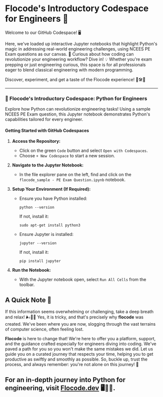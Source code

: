 # Flocode's Introductory Codespace for Engineers 🚀

Welcome to our GitHub Codespace! 🖥️ 

Here, we've loaded up interactive Jupyter notebooks that highlight Python's magic in addressing real-world engineering challenges, using NCEES PE Exam questions as our canvas. 
📐 Curious about how coding can revolutionize your engineering workflow? Dive in! 
💡 Whether you're exam prepping or just engineering curious, this space is for all professionals eager to blend classical engineering with modern programming. 

Discover, experiment, and get a taste of the Flocode experience! 🎉🛠️🐍

---
### 🚀 Flocode's Introductory Codespace: Python for Engineers

Explore how Python can revolutionize engineering tasks! Using a sample NCEES PE Exam question, this Jupyter notebook demonstrates Python's capabilities tailored for every engineer.

#### Getting Started with GitHub Codespaces

1. **Access the Repository:** 
   - Click on the green `Code` button and select `Open with Codespaces`. 
   - Choose `+ New Codespace` to start a new session.

2. **Navigate to the Jupyter Notebook:**
   - In the file explorer pane on the left, find and click on the `flocode_sample - PE Exam Question.ipynb` notebook.

3. **Setup Your Environment (If Required):**
   - Ensure you have Python installed:
     ```shell
     python --version
     ```
     If not, install it:
     ```shell
     sudo apt-get install python3
     ```

   - Ensure Jupyter is installed:
     ```shell
     jupyter --version
     ```
     If not, install it:
     ```shell
     pip install jupyter
     ```

4. **Run the Notebook:**
   - With the Jupyter notebook open, select `Run All Cells` from the toolbar.


## A Quick Note 📝

If this information seems overwhelming or challenging, take a deep breath and relax! 🌬️💆‍♂️ Yes, it is tricky, and that's precisely why **flocode** was created. We've been where you are now, slogging through the vast terrains of computer science, often feeling lost.

**Flocode** is here to change that! We're here to offer you a platform, support, and the guidance crafted especially for engineers diving into coding. We've paved a path for you so you won't make the same mistakes we did. Let us guide you on a curated journey that respects your time, helping you to get productive as swiftly and smoothly as possible. So, buckle up, trust the process, and always remember: you're not alone on this journey! 🚀

For an in-depth journey into Python for engineering, visit [Flocode.dev](https://www.flocode.dev) 🖥️🔧🐍.
---
